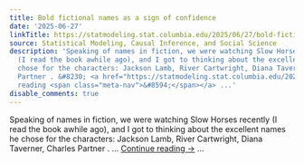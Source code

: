 ```yaml
---
title: Bold fictional names as a sign of confidence
date: '2025-06-27'
linkTitle: https://statmodeling.stat.columbia.edu/2025/06/27/bold-fictional-names-as-a-sign-of-confidence/
source: Statistical Modeling, Causal Inference, and Social Science
description: 'Speaking of names in fiction, we were watching Slow Horses recently
  (I read the book awhile ago), and I got to thinking about the excellent names he
  chose for the characters: Jackson Lamb, River Cartwright, Diana Taverner, Charles
  Partner . &#8230; <a href="https://statmodeling.stat.columbia.edu/2025/06/27/bold-fictional-names-as-a-sign-of-confidence/">Continue
  reading <span class="meta-nav">&#8594;</span></a> ...'
disable_comments: true
---
```

Speaking of names in fiction, we were watching Slow Horses recently (I read the book awhile ago), and I got to thinking about the excellent names he chose for the characters: Jackson Lamb, River Cartwright, Diana Taverner, Charles Partner . &#8230; <a href="https://statmodeling.stat.columbia.edu/2025/06/27/bold-fictional-names-as-a-sign-of-confidence/">Continue reading <span class="meta-nav">&#8594;</span></a> ...